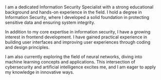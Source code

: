 I am a dedicated Information Security Specialist with a strong educational background and hands-on experience in the field. I hold a degree in Information Security, where I developed a solid foundation in protecting sensitive data and ensuring system integrity.

In addition to my core expertise in information security, I have a growing interest in frontend development. I have gained practical experience in building user interfaces and improving user experiences through coding and design principles.

I am also currently exploring the field of neural networks, diving into machine learning concepts and applications. This intersection of cybersecurity and artificial intelligence excites me, and I am eager to apply my knowledge in innovative ways.

<!--
**tipichniidoter/tipichniidoter** is a ✨ _special_ ✨ repository because its `README.md` (this file) appears on your GitHub profile.

Here are some ideas to get you started:

- 🔭 I’m currently working on ...
- 🌱 I’m currently learning ...
- 👯 I’m looking to collaborate on ...
- 🤔 I’m looking for help with ...
- 💬 Ask me about ...
- 📫 How to reach me: ...
- 😄 Pronouns: ...
- ⚡ Fun fact: ...
-->
